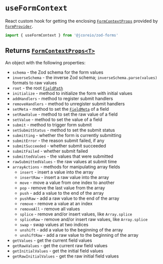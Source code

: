 # `useFormContext`

React custom hook for getting the enclosing [`FormContextProps`](types#formcontextprops) provided by [`FormProvider`](createZodForm#formprovider).

```ts
import { useFormContext } from '@jcoreio/zod-forms'
```

## Returns [`FormContextProps<T>`](types#formcontextprops)

An object with the following properties:

- `schema` - the Zod schema for the form values
- `inverseSchema` - the inverse Zod schema; `inverseSchema.parse(values)` formats to raw values
- `root` - the root [`FieldPath`](FieldPath.md)
- `initialize` - method to initialize the form with initial values
- `addHandlers` - method to register submit handlers
- `removeHandlers` - method to unregister submit handlers
- `setMeta` - method to set the [`FieldMeta`](types.md#fieldmeta) of a field
- `setRawValue` - method to set the raw value of a field
- `setValue` - method to set the value of a field
- `submit` - method to trigger form submit
- `setSubmitStatus` - method to set the submit status
- `submitting` - whether the form is currently submitting
- `submitError` - the reason submit failed, if any
- `submitSucceeded` - whether submit succeeded
- `submitFailed` - whether submit failed
- `submittedValues` - the values that were submitted
- `rawSubmittedValues` - the raw values at submit time
- `arrayActions` - methods for manipulating array fields
  - `insert` - insert a value into the array
  - `insertRaw` - insert a raw value into the array
  - `move` - move a value from one index to another
  - `pop` - remove the last value from the array
  - `push` - add a value to the end of the array
  - `pushRaw` - add a raw value to the end of the array
  - `remove` - remove a value at an index
  - `removeAll` - remove all values
  - `splice` - remove and/or insert values, like `Array.splice`
  - `spliceRaw` - remove and/or insert raw values, like `Array.splice`
  - `swap` - swap values at two indices
  - `unshift` - add a value to the beginning of the array
  - `unshiftRaw` - add a raw value to the beginning of the array
- `getValues` - get the current field values
- `getRawValues` - get the current raw field values
- `getInitialValues` - get the initial field values
- `getRawInitialValues` - get the raw initial field values
